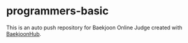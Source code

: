 # programmers-basic
This is an auto push repository for Baekjoon Online Judge created with [BaekjoonHub](https://github.com/BaekjoonHub/BaekjoonHub).
